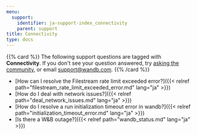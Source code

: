 ```yaml
---
menu:
  support:
    identifier: ja-support-index_connectivity
    parent: support
title: Connectivity
type: docs
---
```


{{% card %}}
The following support questions are tagged with <b>Connectivity</b>. If you don't see 
your question answered, try [asking the community](https://community.wandb.ai/), 
or email [support@wandb.com](mailto:support@wandb.com).
{{% /card %}}

- [How can I resolve the Filestream rate limit exceeded error?]({{< relref path="filestream_rate_limit_exceeded_error.md" lang="ja" >}})
- [How do I deal with network issues?]({{< relref path="deal_network_issues.md" lang="ja" >}})
- [How do I resolve a run initialization timeout error in wandb?]({{< relref path="initialization_timeout_error.md" lang="ja" >}})
- [Is there a W&B outage?]({{< relref path="wandb_status.md" lang="ja" >}})